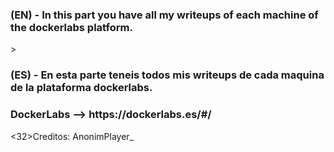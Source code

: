 <h3>(EN) - In this part you have all my writeups of each machine of the dockerlabs platform. </h3>>
<h3>(ES) - En esta parte teneis todos mis writeups de cada maquina de la plataforma dockerlabs. </h3>

<h3>DockerLabs --> https://dockerlabs.es/#/</h2>

<32>Creditos: AnonimPlayer_</h3>
